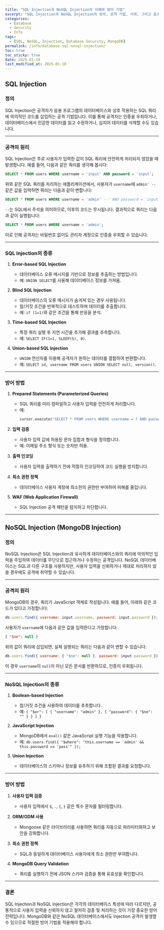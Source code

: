 ```yaml
---
title: "SQL Injection과 NoSQL Injection의 이해와 방어 기법"
excerpt: "SQL Injection과 NoSQL Injection의 정의, 공격 기법, 사례, 그리고 효과적인 방어 전략을 상세히 설명합니다."
categories:
  - Database
  - Security
  - Info
tags:
  - [SQL, NoSQL, Injection, Database Security, MongoDB]
permalink: /info/database-sql-nosql-injection/
toc: true
toc_sticky: true
date: 2025-01-10
last_modified_at: 2025-01-10
---
```


## SQL Injection

### 정의
SQL Injection은 공격자가 응용 프로그램의 데이터베이스와 상호 작용하는 SQL 쿼리에 악의적인 코드를 삽입하는 공격 기법입니다. 이를 통해 공격자는 인증을 우회하거나, 데이터베이스에서 민감한 데이터를 읽고 수정하거나, 심지어 데이터를 삭제할 수도 있습니다.

---

### 공격의 원리
SQL Injection은 주로 사용자가 입력한 값이 SQL 쿼리에 안전하게 처리되지 않았을 때 발생합니다. 예를 들어, 다음과 같은 쿼리를 생각해 봅시다:

```sql
SELECT * FROM users WHERE username = 'input' AND password = 'input';
```

위와 같은 SQL 쿼리를 처리하는 애플리케이션에서, 사용자가 `username`에 `admin' --` 같은 값을 입력하면 쿼리는 다음과 같이 변합니다:

```sql
SELECT * FROM users WHERE username = 'admin' --' AND password = 'input';
```

`--`는 SQL에서 주석을 의미하므로, 이후의 코드는 무시됩니다. 결과적으로 쿼리는 다음과 같이 실행됩니다:

```sql
SELECT * FROM users WHERE username = 'admin';
```

이로 인해 공격자는 비밀번호 없이도 관리자 계정으로 인증을 우회할 수 있습니다.

---

### SQL Injection의 종류
1. **Error-based SQL Injection**
   - 데이터베이스 오류 메시지를 기반으로 정보를 추출하는 방법입니다.
   - 예: `UNION SELECT`를 사용해 데이터베이스 정보를 가져옴.

2. **Blind SQL Injection**
   - 데이터베이스의 오류 메시지가 숨겨져 있는 경우 사용됩니다.
   - 참/거짓 조건을 반복적으로 테스트하며 데이터를 추출합니다.
   - 예: `if (1=1)`와 같은 조건을 통해 반응을 분석.

3. **Time-based SQL Injection**
   - 특정 쿼리 실행 후 지연 시간을 추가해 결과를 추측합니다.
   - 예: `SELECT IF(1=1, SLEEP(5), 0)`.

4. **Union-based SQL Injection**
   - `UNION` 연산자를 이용해 공격자가 원하는 데이터를 결합하여 반환합니다.
   - 예: `SELECT id, username FROM users UNION SELECT null, version()`.

---

### 방어 방법
1. **Prepared Statements (Parameterized Queries)**
   - SQL 쿼리를 미리 컴파일하고 사용자 입력을 안전하게 처리합니다.
   - 예: 
     ```python
     cursor.execute("SELECT * FROM users WHERE username = ? AND password = ?", (username, password))
     ```

2. **입력 검증**
   - 사용자 입력 값에 허용된 문자 집합과 형식을 정의합니다.
   - 예: 이메일 주소 형식 또는 숫자만 허용.

3. **출력 인코딩**
   - 사용자 입력을 출력하기 전에 적절히 인코딩하여 코드 실행을 방지합니다.

4. **최소 권한 정책**
   - 데이터베이스 사용자 계정에 최소한의 권한만 부여하여 피해를 줄입니다.

5. **WAF (Web Application Firewall)**
   - SQL Injection 공격 패턴을 탐지하고 차단합니다.

---

## NoSQL Injection (MongoDB Injection)

### 정의
NoSQL Injection은 SQL Injection과 유사하게 데이터베이스와의 쿼리에 악의적인 입력을 주입하여 데이터를 무단으로 접근하거나 수정하는 공격입니다. NoSQL 데이터베이스는 SQL과 다른 구조를 사용하지만, 사용자 입력을 신뢰하거나 제대로 처리하지 않을 경우에도 공격에 취약할 수 있습니다.

---

### 공격의 원리
MongoDB의 경우, 쿼리가 JavaScript 객체로 작성됩니다. 예를 들어, 아래와 같은 코드가 있다고 가정합니다:

```javascript
db.users.find({ username: input.username, password: input.password });
```

사용자가 `username`에 다음과 같은 값을 입력한다고 가정합니다:
```json
{ "$ne": null }
```

위의 값이 쿼리에 삽입되면, 실제 실행되는 쿼리는 다음과 같이 변할 수 있습니다:

```javascript
db.users.find({ username: { "$ne": null }, password: input.password });
```

이 경우 `username`이 `null`이 아닌 모든 문서를 반환하므로, 인증이 우회됩니다.

---

### NoSQL Injection의 종류
1. **Boolean-based Injection**
   - 참/거짓 조건을 사용하여 데이터를 추측합니다.
   - 예: `{ "$or": [ { "username": "admin" }, { "password": { "$ne": "" } } ] }`

2. **JavaScript Injection**
   - MongoDB에서 `eval()` 같은 JavaScript 실행 기능을 악용합니다.
   - 예: `db.users.find({ "$where": "this.username == 'admin' && this.password == 'pass'" });`

3. **Union Injection**
   - 데이터베이스의 스키마나 정보를 유추하기 위해 조합된 결과를 요청합니다.

---

### 방어 방법
1. **사용자 입력 검증**
   - 사용자 입력에서 `$`, `.`, `{`, `}` 같은 특수 문자를 필터링합니다.

2. **ORM/ODM 사용**
   - Mongoose 같은 라이브러리를 사용하면 쿼리를 자동으로 파라미터화하고 보안을 강화합니다.

3. **최소 권한 정책**
   - SQL과 동일하게 데이터베이스 사용자에게 최소 권한만 부여합니다.

4. **MongoDB Query Validation**
   - 쿼리를 실행하기 전에 JSON 스키마 검증을 통해 유효성을 확인합니다.

---

### 결론
SQL Injection과 NoSQL Injection은 각각의 데이터베이스 특성에 따라 다르지만, 공통적으로 사용자 입력을 신뢰하지 않고 철저히 검증 및 처리하는 것이 가장 중요한 방어 전략입니다. MongoDB와 같은 NoSQL 데이터베이스에서도 Injection 공격이 발생할 수 있으므로 적절한 방어 기법을 적용해야 합니다.
